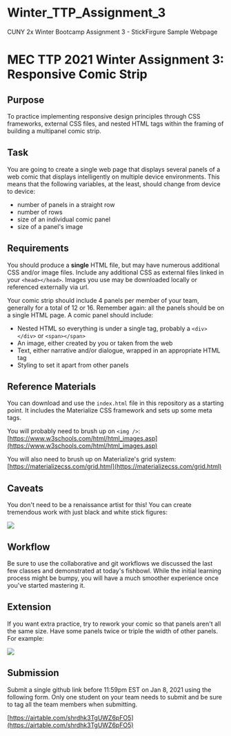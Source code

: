 # Winter_TTP_Assignment_3
CUNY 2x Winter Bootcamp Assignment 3 - StickFirgure Sample Webpage

# MEC TTP 2021 Winter Assignment 3: Responsive Comic Strip

## Purpose

To practice implementing responsive design principles through CSS frameworks, external CSS files, and nested HTML tags within the framing of building a multipanel comic strip.

## Task

You are going to create a single web page that displays several panels of a web comic that displays intelligently on multiple device environments. This means that the following variables, at the least, should change from device to device:

- number of panels in a straight row
- number of rows
- size of an individual comic panel
- size of a panel's image


## Requirements

You should produce a **single** HTML file, but may have numerous additional CSS and/or image files. Include any additional CSS as external files linked in your `<head></head>`. Images you use may be downloaded locally or referenced externally via url.

Your comic strip should include 4 panels per member of your team, generally for a total of 12 or 16. Remember again: all the panels should be on a single HTML page. A comic panel should include:

- Nested HTML so everything is under a single tag, probably a `<div></div>` or `<span></span>`
- An image, either created by you or taken from the web
- Text, either narrative and/or dialogue, wrapped in an appropriate HTML tag
- Styling to set it apart from other panels

## Reference Materials

You can download and use the `index.html` file in this repository as a starting point. It includes the Materialize CSS framework and sets up some meta tags.

You will probably need to brush up on `<img />`: [https://www.w3schools.com/html/html_images.asp](https://www.w3schools.com/html/html_images.asp)

You will also need to brush up on Materialize's grid system: [https://materializecss.com/grid.html](https://materializecss.com/grid.html)

## Caveats

You don't need to be a renaissance artist for this! You can create tremendous work with just black and white stick figures:

<img src='https://imgs.xkcd.com/comics/correlation.png' />

## Workflow

Be sure to use the collaborative and git workflows we discussed the last few classes and demonstrated at today's fishbowl. While the initial learning process might be bumpy, you will have a much smoother experience once you've started mastering it.

## Extension

If you want extra practice, try to rework your comic so that panels aren't all the same size. Have some panels twice or triple the width of other panels. For example:

<img src='https://imgs.xkcd.com/comics/wanna_see_the_code.png' />

## Submission

Submit a single github link before 11:59pm EST on Jan 8, 2021 using the following form. Only one student on your team needs to submit and be sure to tag all the team members when submitting.

[https://airtable.com/shrdhk3TgUWZ6pFO5](https://airtable.com/shrdhk3TgUWZ6pFO5)
